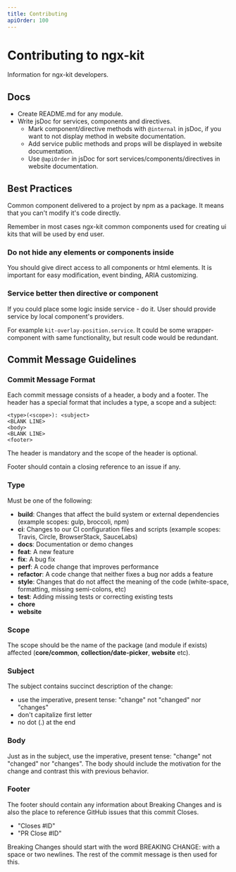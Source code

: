 ```yaml
---
title: Contributing
apiOrder: 100
---
```


# Contributing to ngx-kit

Information for ngx-kit developers.



## Docs

* Create README.md for any module.
* Write jsDoc for services, components and directives.
  * Mark component/directive methods with `@internal` in jsDoc, if you want to not display method in website documentation.
  * Add service public methods and props will be displayed in website documentation.
  * Use `@apiOrder` in jsDoc for sort services/components/directives in website documentation.  



## Best Practices

Common component delivered to a project by npm as a package. It means that you can't modify it's code directly.
  
Remember in most cases ngx-kit common components used for creating ui kits that will be used by end user. 

### Do not hide any elements or components inside 

You should give direct access to all components or html elements. It is important for easy modification, event binding, ARIA customizing. 

### Service better then directive or component

If you could place some logic inside service - do it. User should provide service by local component's providers.

For example `kit-overlay-position.service`. It could be some wrapper-component with same functionality, but result code would be redundant. 



## Commit Message Guidelines

### Commit Message Format

Each commit message consists of a header, a body and a footer. The header has a special format that includes a type, a scope and a subject:

```
<type>(<scope>): <subject>
<BLANK LINE>
<body>
<BLANK LINE>
<footer>
```

The header is mandatory and the scope of the header is optional.

Footer should contain a closing reference to an issue if any.

### Type

Must be one of the following:

* **build**: Changes that affect the build system or external dependencies (example scopes: gulp, broccoli, npm)
* **ci**: Changes to our CI configuration files and scripts (example scopes: Travis, Circle, BrowserStack, SauceLabs)
* **docs**: Documentation or demo changes
* **feat**: A new feature
* **fix**: A bug fix
* **perf**: A code change that improves performance
* **refactor**: A code change that neither fixes a bug nor adds a feature
* **style**: Changes that do not affect the meaning of the code (white-space, formatting, missing semi-colons, etc)
* **test**: Adding missing tests or correcting existing tests
* **chore**
* **website**

### Scope

The scope should be the name of the package (and module if exists) affected (**core/common**, **collection/date-picker**, **website** etc).

### Subject

The subject contains succinct description of the change:

* use the imperative, present tense: "change" not "changed" nor "changes"
* don't capitalize first letter
* no dot (.) at the end

### Body

Just as in the subject, use the imperative, present tense: "change" not "changed" nor "changes". The body should include the motivation for the change and contrast this with previous behavior.

### Footer

The footer should contain any information about Breaking Changes and is also the place to reference GitHub issues that this commit Closes.

* "Closes #ID"
* "PR Close #ID"

Breaking Changes should start with the word BREAKING CHANGE: with a space or two newlines. The rest of the commit message is then used for this.
